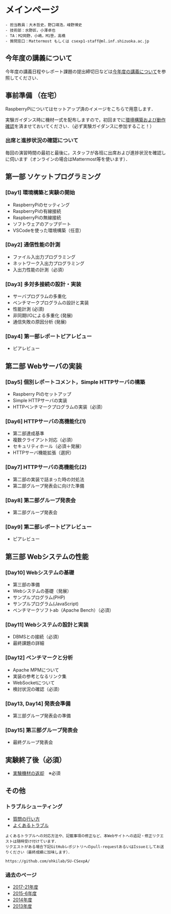 # メインページ
```{admonition} Staff
- 担当教員：大木哲史，野口靖浩，峰野博史
- 技術部：水野匠，小澤卓也
- TA：M2岡野，小嶋，M1笹，高橋
- 質問窓口：Mattermost もしくは csexp1-staff@ml.inf.shizuoka.ac.jp
```

## 今年度の講義について
今年度の講義日程やレポート課題の提出締切日などは[今年度の講義について](./schedule)を参照してください．

## 事前準備 （在宅）

RaspberryPiについてはセットアップ済のイメージをこちらで用意します．

実験ガイダンス時に機材一式を配布しますので，初回までに[環境構築および動作確認](preparation/preparation)を済ませておいてください．（必ず実験ガイダンスに参加すること！）

### 出席と進捗状況の確認について

毎回の演習時間の最初と最後に，スタッフが各班に出席および進捗状況を確認しに伺います（オンラインの場合はMattermost等を使います）．

## 第一部 ソケットプログラミング

### \[Day1\] 環境構築と実験の開始

- RaspberryPiのセッティング
- RaspberryPiの有線接続
- RaspberryPiの無線接続
- ソフトウェアのアップデート
- VSCodeを使った環境構築（任意）

### \[Day2\] 通信性能の計測

- ファイル入出力プログラミング
- ネットワーク入出力プログラミング
- 入出力性能の計測（必須）

### \[Day3\] 多対多接続の設計・実装

- サーバプログラムの多重化
- ベンチマークプログラムの設計と実装
- 性能計測 (必須)
- 非同期I/Oによる多重化 (発展)
- 通信失敗の原因分析 (発展)

### \[Day4\] 第一部レポートピアレビュー

- ピアレビュー

## 第二部 Webサーバの実装

### \[Day5\] 個別レポートコメント，Simple HTTPサーバの構築

- Raspberry Piのセットアップ
- Simple HTTPサーバの実装
- HTTPベンチマークプログラムの実装（必須）

### \[Day6\] HTTPサーバの高機能化(1)

- 第二部達成基準
- 複数クライアント対応（必須）
- セキュリティホール（必須＋発展）
- HTTPサーバ機能拡張（選択）

### \[Day7\] HTTPサーバの高機能化(2)

- 第二部の実装で詰まった時の対処法
- 第二部グループ発表会に向けた準備

### \[Day8\] 第二部グループ発表会

- 第二部グループ発表会

### \[Day9\] 第二部レポートピアレビュー

- ピアレビュー

## 第三部 Webシステムの性能

### \[Day10\] Webシステムの基礎

- 第三部の準備
- Webシステムの基礎（発展）
- サンプルプログラム(PHP)
- サンプルプログラム(JavaScript)
- ベンチマークソフトab（Apache Bench）（必須）

### \[Day11\] Webシステムの設計と実装

- DBMSとの接続（必須）
- 最終課題の詳細

### \[Day12\] ベンチマークと分析

- Apache MPMについて
- 実装の参考となるリンク集
- WebSocketについて
- 検討状況の確認（必須）

### \[Day13, Day14\] 発表会準備

- 第三部グループ発表会の準備

### \[Day15\] 第三部グループ発表会

- 最終グループ発表会

## 実験終了後（必須）

- [実験機材の返却](end/cleanup)　※必須

## その他

### トラブルシューティング

- [質問の行い方](trouble_shooting/question)
- [よくあるトラブル](trouble_shooting/trouble)

```{important}
よくあるトラブルへの対応方法や、記載事項の修正など、本Webサイトへの追記・修正リクエストは随時受け付けています．
リクエストがある場合下記GitHubレポジトリへのpull-requestあるいはIssueとしてお送りください（最終成績に加味します）．

https://github.com/ohkilab/SU-CSexpA/
```

### 過去のページ

- [2017-21年度](https://exp1.inf.shizuoka.ac.jp/Home)
- [2015-6年度](http://exp1.inf.shizuoka.ac.jp/index.php?title=Home&oldid=875)
- [2014年度](http://www.minelab.jp/NWprog-CSexp1/2014/)
- [2013年度](http://www.minelab.jp/NWprog-CSexp1/2013/)
